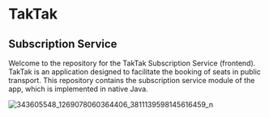 # TakTak
## Subscription Service
Welcome to the repository for the TakTak Subscription Service (frontend). TakTak is an application designed to facilitate the booking of seats in public transport. This repository contains the subscription service module of the app, which is implemented in native Java.

![343605548_1269078060364406_3811139598145616459_n](https://github.com/user-attachments/assets/a0b7c5ae-a49e-4eb9-a215-1bd59d0dc7dd)
